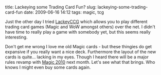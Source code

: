 title: Lackeying some Trading Card Fun?
slug: lackeying-some-trading-card-fun
date: 2009-06-16 14:12
tags: magic, tcg

Just the other day I tried [LackeyCCG](http://www.lackeyccg.com/) which allows you to play different trading card games (Magic and WoW amongst others) over the net. I didn't have time to really play a game with somebody yet, but this seems really interesting.

Don't get me wrong I love me old Magic cards - but these thingies do get expansive if you really want a nice deck. Furthermore the layout of the new cards is quite… lacking in my eyes. Though I heard there will be a major rules revamp with [Magic 2010](http://www.wizards.com/magic/Magazine/Article.aspx?x=mtg/daily/feature/27a) next month. Let's see what that brings. Who knows I might even buy some cards again.
